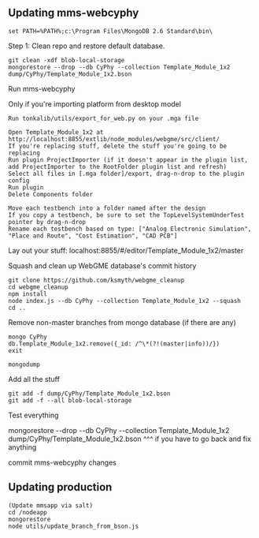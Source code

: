 Updating mms-webcyphy
---------------------

`set PATH=%PATH%;c:\Program Files\MongoDB 2.6 Standard\bin\`

Step 1: Clean repo and restore default database.
    
    git clean -xdf blob-local-storage
    mongorestore --drop --db CyPhy --collection Template_Module_1x2 dump/CyPhy/Template_Module_1x2.bson

Run mms-webcyphy

Only if you're importing platform from desktop model

    Run tonkalib/utils/export_for_web.py on your .mga file

    Open Template_Module_1x2 at http://localhost:8855/extlib/node_modules/webgme/src/client/
    If you're replacing stuff, delete the stuff you're going to be replacing
    Run plugin ProjectImporter (if it doesn't appear in the plugin list, add ProjectImporter to the RootFolder plugin list and refresh)
    Select all files in [.mga folder]/export, drag-n-drop to the plugin config
    Run plugin
    Delete Components folder

    Move each testbench into a folder named after the design
    If you copy a testbench, be sure to set the TopLevelSystemUnderTest pointer by drag-n-drop
    Rename each testbench based on type: ["Analog Electronic Simulation", "Place and Route", "Cost Estimation", "CAD PCB"]

Lay out your stuff: localhost:8855/#/editor/Template_Module_1x2/master

Squash and clean up WebGME database's commit history

    git clone https://github.com/ksmyth/webgme_cleanup
    cd webgme_cleanup
    npm install
    node index.js --db CyPhy --collection Template_Module_1x2 --squash
    cd ..
    
Remove non-master branches from mongo database (if there are any)

    mongo CyPhy
    db.Template_Module_1x2.remove({_id: /^\*(?!(master|info))/})
    exit

    mongodump

Add all the stuff

    git add -f dump/CyPhy/Template_Module_1x2.bson
    git add -f --all blob-local-storage


Test everything

mongorestore --drop --db CyPhy --collection Template_Module_1x2 dump/CyPhy/Template_Module_1x2.bson
^^^ if you have to go back and fix anything

commit mms-webcyphy changes

Updating production
-------------------

    (Update mmsapp via salt)
    cd /nodeapp
    mongorestore
    node utils/update_branch_from_bson.js

